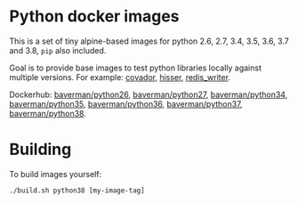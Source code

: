 # Python docker images

This is a set of tiny alpine-based images for python 2.6, 2.7, 3.4, 3.5, 3.6, 3.7 and 3.8,
`pip` also included.

Goal is to provide base images to test python libraries locally
against multiple versions. For example:
[covador](https://github.com/baverman/covador/blob/master/ci/build.sh),
[hisser](https://github.com/baverman/hisser/blob/master/ci/build.sh),
[redis_writer](https://github.com/baverman/redis_writer/blob/master/ci/build.sh).

Dockerhub: [baverman/python26](https://hub.docker.com/r/baverman/python26/),
[baverman/python27](https://hub.docker.com/r/baverman/python27/),
[baverman/python34](https://hub.docker.com/r/baverman/python34/),
[baverman/python35](https://hub.docker.com/r/baverman/python35/),
[baverman/python36](https://hub.docker.com/r/baverman/python36/),
[baverman/python37](https://hub.docker.com/r/baverman/python37/),
[baverman/python38](https://hub.docker.com/r/baverman/python38/).

# Building

To build images yourself:

    ./build.sh python38 [my-image-tag]
